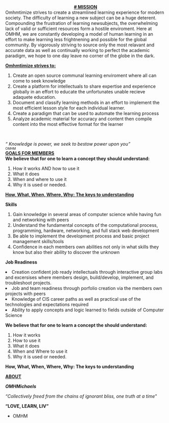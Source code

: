 <center><b><u># MISSION</b></u><br></center>
         Omhmtimize strives to create a streamlined learning experience for modern society. The difficulty of learning a new subject can be a huge deterent. Compounding the frustration of learning newsubjects, the overwhelming lack of valid or sufficient resources form a hostile enviroment. Here at OMHM, we are constantly developing a model of human learning in an effort to make learning less frightnening and possible for the global community. By vigorously striving to source only the most relavant and accurate data as well as continually working to perfect the academic paradigm, we hope to one day leave no corner of the globe in the dark. <br>

<b><u>Omhmtimize strives to:</b></u> 
<ol >
   <li> Create an open source communal learning enviroment where all can come to seek knowledge</li>
   <li> Create a platform for intellectuals to share expertise and experience globally in an effort to educate the unfortunates unable recieve adaquete education. </li>
   <li> Document and classify learning methods in an effort to implement the most efficient lesson style for each individual learner. </li>
   <li> Create a paradigm that can be used to automate the learning process 
   <li> Analyze academic material for accuracy and content then compile content into the most effective format for the learner</li>
   </ol><br>
   
           
<i>“ Knowledge is power, we seek to bestow power upon you”</i>
<br>
<font size="-30%">OMHM</font><br>
<b><u> GOALS FOR MEMBERS</b></u>
<br>
<b>We believe that for one to learn a concept they should understand:</b> <br>
<ol>
<li>How it works AND how to use it</li>
<li> What it does </li>
<li> When and where to use it</li>
 <li>Why it is used or needed.</li>
 </ol>

<b><u>How, What, When, Where, Why: The keys to understanding </b></u>



<b>Skills</b>
<br><ol>
   <li> Gain knowledge in several areas of computer science while having fun and networking with peers</li>
   <li> Understand the fundamental concepts of the computational process, programming, hardware, networking, and full stack web development</li>
   <li> Be able to implement the development process and basic project management skills/tools</li>
   <li> Confidence in each members own abilities not only in what skills they know but also their ability to discover the unknown</li></ol>
   
<b> Job Readiness</b>    
   <li> Creation confident job ready intellectuals through interactive group labs and excersises where members design, build/develop, implement, and troubleshoot projects.</li> 
<li> Job and team readiness through porfolio creation via the members own projects with peers</li>
  <li>Knowledge of CIS career paths as well as practical use of the technologies and expectations required </li>
  <li>Ability to apply concepts and logic learned to fields outside of Computer Science </li>
  
<b> We believe that for one to learn a concept the should understand:</b> <br><ol>
<li>How it works</li><li>How to use it</li><li> What it does</li><li> When and Where to use it</li>
<li>Why it is used or needed.</li></ol>

<b>How, What, When, Where, Why: The keys to understanding </b>

     
<!--     
<b><u> JOIN</b></u>
 <br>
   “ Join the community today. Web platform and social media coming soon. ”
  <br>
  > To join please send an email to:
  
  Michael Martin
  
  email: omhmichaels@gmail.com
            mmartin3461@panther.chaffey.edu
-->

<!-- TODO Pro Version

         
        #
#
#
#
#




### Welcome to the Club Outline Pro


## Topic

# Intro
  > Welcome To Panther Cyber Security
    - Introduction 
    - Why Optimize
      - Career Dev
      - Portfolio Building 
      - Career Confidence
    - Why not?
    
    

# Body    
   > Omhmtimize Mission
     - Purpose
     - Bigger Picture
     
 # Closing    
   > Getting Involved
     - Initiative
     - Contact Info
     - Coming Soon
     
-->
            
            
<b><u> ABOUT </b></u> 

 <b><i> OMHMichaels</b></i>
  
<i>“Collectively freed from the chains of ignorant bliss, one truth at a time"</i>

<b>“LOVE, LEARN, LIV”</b>
- OMHM
